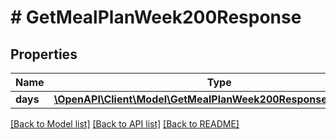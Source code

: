 # # GetMealPlanWeek200Response

## Properties

Name | Type | Description | Notes
------------ | ------------- | ------------- | -------------
**days** | [**\OpenAPI\Client\Model\GetMealPlanWeek200ResponseDaysInner[]**](GetMealPlanWeek200ResponseDaysInner.md) |  |

[[Back to Model list]](../../README.md#models) [[Back to API list]](../../README.md#endpoints) [[Back to README]](../../README.md)
